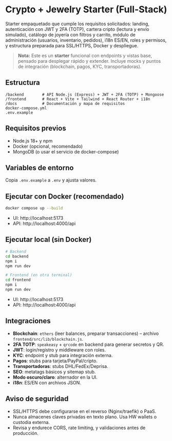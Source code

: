 # Crypto + Jewelry Starter (Full-Stack)

Starter empaquetado que cumple los requisitos solicitados: landing, autenticación con JWT y 2FA (TOTP),
cartera cripto (lectura y envío simulado), catálogo de joyería con filtros y carrito, módulo de administración
(usuarios, inventario, pedidos), i18n ES/EN, roles y permisos, y estructura preparada para SSL/HTTPS, Docker y despliegue.

> **Nota:** Este es un **starter** funcional con endpoints y vistas base, pensado para desplegar rápido
y extender. Incluye mocks y puntos de integración (blockchain, pagos, KYC, transportadoras).

## Estructura
```
/backend        # API Node.js (Express) + JWT + 2FA (TOTP) + Mongoose
/frontend       # React + Vite + Tailwind + React Router + i18n
/docs           # Documentación y mapa de requisitos
docker-compose.yml
.env.example
```

## Requisitos previos
- Node.js 18+ y npm
- Docker (opcional, recomendado)
- MongoDB (o usar el servicio de docker-compose)

## Variables de entorno
Copia `.env.example` a `.env` y ajusta valores.

## Ejecutar con Docker (recomendado)
```bash
docker compose up --build
```
- UI: http://localhost:5173
- API: http://localhost:4000/api

## Ejecutar local (sin Docker)
```bash
# Backend
cd backend
npm i
npm run dev

# Frontend (en otra terminal)
cd frontend
npm i
npm run dev
```
- UI: http://localhost:5173
- API: http://localhost:4000/api

## Integraciones
- **Blockchain**: `ethers` (leer balances, preparar transacciones) – archivo `frontend/src/lib/blockchain.js`.
- **2FA TOTP**: `speakeasy` + `qrcode` en backend para generar secretos y QR.
- **JWT**: login/registro y middleware con roles.
- **KYC**: endpoint y stub para integración externa.
- **Pagos**: stubs para tarjeta/PayPal/cripto.
- **Transportadoras**: stubs DHL/FedEx/Deprisa.
- **SEO**: metatags básicos y sitemap stub.
- **Modo oscuro/claro**: alternador en la UI.
- **i18n**: ES/EN con archivos JSON.

## Aviso de seguridad
- SSL/HTTPS debe configurarse en el reverso (Nginx/traefik) o PaaS.
- Nunca almacenes claves privadas en texto plano. Usa HW wallets o custodia externa.
- Revisa y endurece CORS, rate limiting, y validaciones antes de producción.
